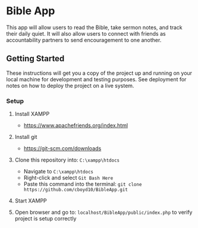 # Bible App
This app will allow users to read the Bible, take sermon notes, and track their daily quiet. It will also allow users to connect with friends as accountability partners to send encouragement to one another.

## Getting Started
These instructions will get you a copy of the project up and running on your local machine for development and testing purposes. See deployment for notes on how to deploy the project on a live system.

### Setup
1. Install XAMPP
    * https://www.apachefriends.org/index.html

2. Install git
    * https://git-scm.com/downloads

3. Clone this repository into:
```C:\xampp\htdocs```
    * Navigate to ```C:\xampp\htdocs```
    * Right-click and select ```Git Bash Here```
    * Paste this command into the terminal: ```git clone https://github.com/cboyd10/BibleApp.git```

4. Start XAMPP

5. Open browser and go to: ```localhost/BibleApp/public/index.php``` to verify project is setup correctly